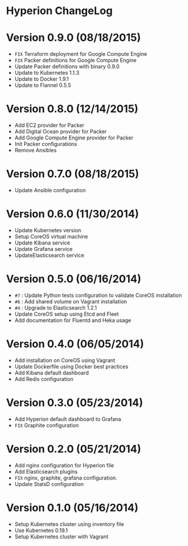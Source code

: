 Hyperion ChangeLog
======================

# Version 0.9.0 (08/18/2015)

- ``FIX`` Terraform deployment for Google Compute Engine
- ``FIX`` Packer definitions for Google Compute Engine
- Update Packer definitions with binary 0.9.0
- Update to Kubernetes 1.1.3
- Update to Docker 1.9.1
- Update to Flannel 0.5.5

# Version 0.8.0 (12/14/2015)

- Add EC2 provider for Packer
- Add Digital Ocean provider for Packer
- Add Google Compute Engine provider for Packer
- Init Packer configurations
- Remove Ansibles

# Version 0.7.0 (08/18/2015)

- Update Ansible configuration

# Version 0.6.0 (11/30/2014)

- Update Kubernetes version
- Setup CoreOS virtual machine
- Update Kibana service
- Update Grafana service
- UpdateElasticsearch service

# Version 0.5.0 (06/16/2014)

- ``#7`` : Update Python tests configuration to validate CoreOS installation
- ``#6`` : Add shared volume on Vagrant installation
- ``#4`` : Upgrade to Elasticsearch 1.2.1
- Update CoreOS setup using Etcd and Fleet
- Add documentation for Fluentd and Heka usage

# Version 0.4.0 (06/05/2014)

- Add installation on CoreOS using Vagrant
- Update Dockerfile using Docker best practices
- Add Kibana default dashboard
- Add Redis configuration

# Version 0.3.0 (05/23/2014)

- Add Hyperion default dashboard to Grafana
- ``FIX`` Graphite configuration

# Version 0.2.0 (05/21/2014)

- Add nginx configuration for Hyperion file
- Add Elasticsearch plugins
- ``FIX`` nginx, graphite, grafana configuration.
- Update StatsD configuration

# Version 0.1.0 (05/16/2014)

- Setup Kubernetes cluster using inventory file
- Use Kubernetes 0.19.1
- Setup Kubernetes cluster with Vagrant
